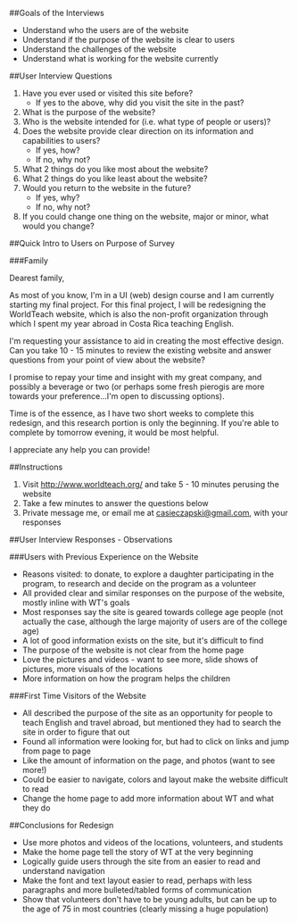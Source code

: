 ##Goals of the Interviews

* Understand who the users are of the website
* Understand if the purpose of the website is clear to users
* Understand the challenges of the website
* Understand what is working for the website currently

##User Interview Questions

1. Have you ever used or visited this site before?
    * If yes to the above, why did you visit the site in the past?
2. What is the purpose of the website?
3. Who is the website intended for (i.e. what type of people or users)?
4. Does the website provide clear direction on its information and capabilities to users?
    * If yes, how?
    * If no, why not?
5. What 2 things do you like most about the website?
6. What 2 things do you like least about the website?
7. Would you return to the website in the future?
    * If yes, why?
    * If no, why not?
8. If you could change one thing on the website, major or minor, what would you change?

##Quick Intro to Users on Purpose of Survey

###Family

Dearest family,

As most of you know, I'm in a UI (web) design course and I am currently starting my final project. For this final project, I will be redesigning the WorldTeach website, which is also the non-profit organization through which I spent my year abroad in Costa Rica teaching English.

I'm requesting your assistance to aid in creating the most effective design. Can you take 10 - 15 minutes to review the existing website and answer questions from your point of view about the website?

I promise to repay your time and insight with my great company, and possibly a beverage or two (or perhaps some fresh pierogis are more towards your preference...I'm open to discussing options).

Time is of the essence, as I have two short weeks to complete this redesign, and this research portion is only the beginning. If you're able to complete by tomorrow evening, it would be most helpful.

I appreciate any help you can provide!


##Instructions

1. Visit http://www.worldteach.org/ and take 5 - 10 minutes perusing the website
2. Take a few minutes to answer the questions below
3. Private message me, or email me at casieczapski@gmail.com, with your responses

##User Interview Responses - Observations

###Users with Previous Experience on the Website

* Reasons visited: to donate, to explore a daughter participating in the program, to research and decide on the program as a volunteer
* All provided clear and similar responses on the purpose of the website, mostly inline with WT's goals
* Most responses say the site is geared towards college age people (not actually the case, although the large majority of users are of the college age)
* A lot of good information exists on the site, but it's difficult to find
* The purpose of the website is not clear from the home page
* Love the pictures and videos - want to see more, slide shows of pictures, more visuals of the locations
* More information on how the program helps the children

###First Time Visitors of the Website

* All described the purpose of the site as an opportunity for people to teach English and travel abroad, but mentioned they had to search the site in order to figure that out
* Found all information were looking for, but had to click on links and jump from page to page
* Like the amount of information on the page, and photos (want to see more!)
* Could be easier to navigate, colors and layout make the website difficult to read
* Change the home page to add more information about WT and what they do

##Conclusions for Redesign

* Use more photos and videos of the locations, volunteers, and students
* Make the home page tell the story of WT at the very beginning
* Logically guide users through the site from an easier to read and understand navigation
* Make the font and text layout easier to read, perhaps with less paragraphs and more bulleted/tabled forms of communication
* Show that volunteers don't have to be young adults, but can be up to the age of 75 in most countries (clearly missing a huge population)